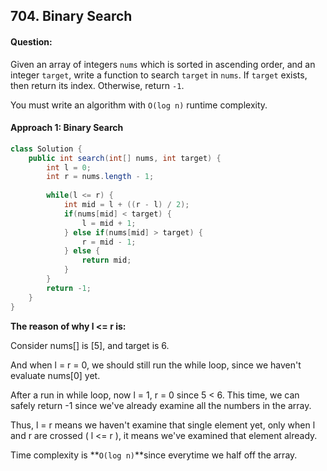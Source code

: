## 704. Binary Search

#### Question: 

Given an array of integers `nums` which is sorted in ascending order, and an integer `target`, write a function to search `target` in `nums`. If `target` exists, then return its index. Otherwise, return `-1`.

You must write an algorithm with `O(log n)` runtime complexity.

#### Approach 1: Binary Search

```java
class Solution {
    public int search(int[] nums, int target) {
        int l = 0;
        int r = nums.length - 1;
        
        while(l <= r) {
            int mid = l + ((r - l) / 2);
            if(nums[mid] < target) {
                l = mid + 1;
            } else if(nums[mid] > target) {
                r = mid - 1;
            } else {
                return mid;
            }
        }
        return -1;
    }
}
```

**The reason of why l <= r is:**

Consider nums[] is [5], and target is 6.

And when l = r = 0, we should still run the while loop, since we haven't evaluate nums[0] yet.

After a run in while loop, now l = 1, r = 0 since 5 < 6. This time, we can safely return -1 since we've already examine all the numbers in the array.

Thus, l = r means we haven't examine that single element yet, only when l and r are crossed ( l <= r ), it means we've examined that element already.

Time complexity is **`O(log n)`**since everytime we half off the array. 

